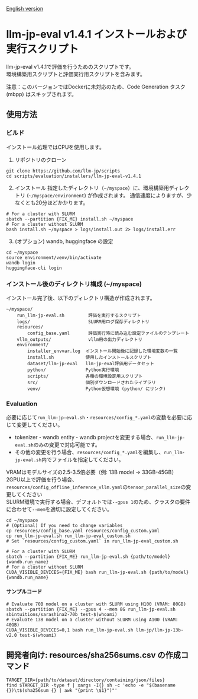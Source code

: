 [English version](README.md)
# llm-jp-eval v1.4.1 インストールおよび実行スクリプト

llm-jp-eval v1.4.1で評価を行うためのスクリプトです。<br>
環境構築用スクリプトと評価実行用スクリプトを含みます。<br>

注意：このバージョンではDockerに未対応のため、Code Generation タスク (mbpp) はスキップされます。

## 使用方法

### ビルド

インストール処理ではCPUを使用します。

1. リポジトリのクローン
  ```shell
  git clone https://github.com/llm-jp/scripts
  cd scripts/evaluation/installers/llm-jp-eval-v1.4.1
  ```

2. インストール
指定したディレクトリ（`~/myspace`）に、環境構築用ディレクトリ (`~/myspace/environment`) が作成されます。
通信速度によりますが、少なくとも20分ほどかかります。
```shell
# For a cluster with SLURM
sbatch --partition {FIX_ME} install.sh ~/myspace
# For a cluster without SLURM
bash install.sh ~/myspace > logs/install.out 2> logs/install.err
```

3. (オプション) wandb, huggingface の設定
```shell
cd ~/myspace
source environment/venv/bin/activate
wandb login
huggingface-cli login
```

### インストール後のディレクトリ構成 (~/myspace)

インストール完了後、以下のディレクトリ構造が作成されます。

```
~/myspace/
    run_llm-jp-eval.sh         評価を実行するスクリプト
    logs/                      SLURM用ログ保存ディレクトリ
    resources/
        config_base.yaml       評価実行時に読み込む設定ファイルのテンプレート
    vllm_outputs/              vllm用の出力ディレクトリ
    environment/
        installer_envvar.log  インストール開始後に記録した環境変数の一覧
        install.sh            使用したインストールスクリプト
        dataset/llm-jp-eval   llm-jp-eval評価用データセット
        python/               Python実行環境
        scripts/              各種の環境設定用スクリプト
        src/                  個別ダウンロードされたライブラリ
        venv/                 Python仮想環境 (python/ にリンク)
```

### Evaluation
必要に応じて`run_llm-jp-eval.sh`・`resources/config_*.yaml`の変数を必要に応じて変更してください。
 - tokenizer・wandb entity・wandb projectを変更する場合、`run_llm-jp-eval.sh`のみの変更で対応可能です。
 - その他の変更を行う場合、`resources/config_*.yaml`を編集し、`run_llm-jp-eval.sh`内でファイルを指定してください。

VRAMはモデルサイズの2.5-3.5倍必要（例: 13B model -> 33GB-45GB）<br>
2GPU以上で評価を行う場合、`resources/config_offline_inference_vllm.yaml`の`tensor_parallel_size`の変更してください<br>
SLURM環境で実行する場合、デフォルトでは`--gpus 1`のため、クラスタの要件に合わせて`--mem`を適切に設定してください。
```shell
cd ~/myspace
# (Optional) If you need to change variables
cp resources/config_base.yaml resources/config_custom.yaml
cp run_llm-jp-eval.sh run_llm-jp-eval_custom.sh
# Set `resources/config_custom.yaml` in run_llm-jp-eval_custom.sh

# For a cluster with SLURM
sbatch --partition {FIX_ME} run_llm-jp-eval.sh {path/to/model} {wandb.run_name}
# For a cluster without SLURM
CUDA_VISIBLE_DEVICES={FIX_ME} bash run_llm-jp-eval.sh {path/to/model} {wandb.run_name}
```

#### サンプルコード
```shell
# Evaluate 70B model on a cluster with SLURM using H100 (VRAM: 80GB)
sbatch --partition {FIX_ME} --gpus 4 --mem 8G run_llm-jp-eval.sh sbintuitions/sarashina2-70b test-$(whoami)
# Evaluate 13B model on a cluster without SLURM using A100 (VRAM: 40GB)
CUDA_VISIBLE_DEVICES=0,1 bash run_llm-jp-eval.sh llm-jp/llm-jp-13b-v2.0 test-$(whoami)
```

## 開発者向け: resources/sha256sums.csv の作成コマンド
```shell
TARGET_DIR={path/to/dataset/directory/containing/json/files}
find $TARGET_DIR -type f | xargs -I{} sh -c 'echo -e "$(basename {})\t$(sha256sum {} | awk "{print \$1}")"'
```

